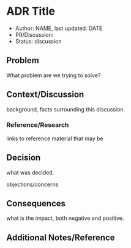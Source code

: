 # ADR Title

- Author: NAME, last updated: DATE
- PR/Discussion:
- Status: discussion

## Problem

What problem are we trying to solve?

## Context/Discussion

background, facts surrounding this discussion.

### Reference/Research

links to reference material that may be

## Decision

what was decided.

objections/concerns

## Consequences

what is the impact, both negative and positive.

## Additional Notes/Reference
